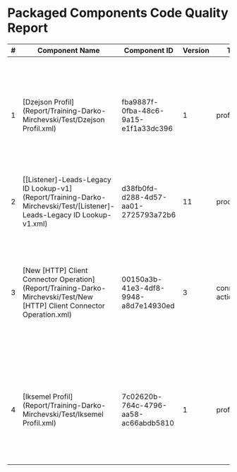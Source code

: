 # Packaged Components Code Quality Report
|#|Component Name|Component ID|Version|Type|Issue|Issue Type|Priority|
|---|---|---|---|---|---|---|---|
|1|[Dzejson Profil](Report/Training-Darko-Mirchevski/Test/Dzejson Profil.xml)|fba9887f-0fba-48c6-9a15-e1f1a33dc396|1|profile.json|JSON Profile names must start with a tool name inside square brackets (e.g., [SAP], [FOX], [Leads]).|CODE_SMELL|MAJOR|
|2|[[Listener]-Leads-Legacy ID Lookup-v1](Report/Training-Darko-Mirchevski/Test/[Listener]-Leads-Legacy ID Lookup-v1.xml)|d38fb0fd-d288-4d57-aa01-2725793a72b6|11|process|Process description should be set|CODE_SMELL|MINOR|
|3|[New [HTTP] Client Connector Operation](Report/Training-Darko-Mirchevski/Test/New [HTTP] Client Connector Operation.xml)|00150a3b-41e3-4df8-9948-a8d7e14930ed|3|connector-action|Component names must not start with "New " which is Boomi"s default. They should be named to have a accurate description.|CODE_SMELL|MAJOR|
|4|[Iksemel Profil](Report/Training-Darko-Mirchevski/Test/Iksemel Profil.xml)|7c02620b-764c-4796-aa58-ac66abdb5810|1|profile.xml|XML Profile names must start with a tool name inside square brackets (e.g., [SAP], [FOX], [Leads]).|CODE_SMELL|MAJOR|

